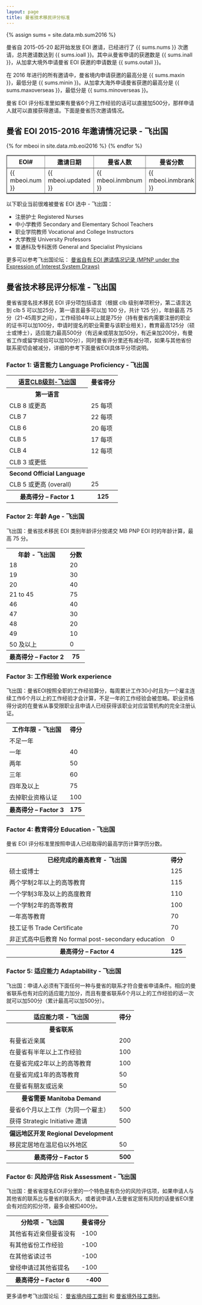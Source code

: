 ```yaml
---
layout: page
title: 曼省技术移民评分标准
---
```


<!-- select max(num) nums,sum(inmbnum)+sum(overseasnum) ioall, sum(inmbnum) inall, sum(overseasnum) outall, min(inmbrank) minin, max(inmbrank) maxin,min(overseasrank) minoverseas,max(overseasrank)  maxoverseas from mbeoi -->

{% assign sums = site.data.mb.sum2016 %}

曼省自 2015-05-20 起开始发放 EOI 邀请，已经进行了 {{ sums.nums }} 次邀请，总共邀请数达到 {{ sums.ioall }}。其中从曼省申请的获邀数是 {{ sums.inall }}，从加拿大境外申请曼省 EOI 获邀的申请数是 {{ sums.outall }}。

在 2016 年进行的所有邀请中，曼省境内申请获邀的最高分是 {{ sums.maxin }}，最低分是 {{ sums.minin }}。从加拿大海外申请曼省获邀的最高分是 {{ sums.maxoverseas }}，最低分是 {{ sums.minoverseas }}。

曼省 EOI 评分标准里如果有曼省6个月工作经验的话可以直接加500分，那样申请人就可以直接获得邀请。下面是曼省历次邀请情况。

## 曼省 EOI 2015-2016 年邀请情况记录 - 飞出国

<!-- num,updated,inmbnum,inmbrank,overseasnum,overseasrank -->
<table border = "1" cellpadding="1" cellspacing="0">
  <tr>
    <th>EOI#</th>
    <th>邀请日期</th>
    <th>曼省人数</th>
    <th>曼省分数</th>
    <th>境外人数</th>
    <th>境外分数</th>
  </tr>
{% for mbeoi in site.data.mb.eoi2016 %}
<tr>
<td> {{ mbeoi.num }} </td>
<td> {{ mbeoi.updated }} </td>
<td> {{ mbeoi.inmbnum }} </td>
<td> {{ mbeoi.inmbrank }} </td>
<td> {{ mbeoi.overseasnum }} </td>
<td> {{ mbeoi.overseasrank }} </td>
</tr>
{% endfor %}
</table>

以下职业当前很难被曼省 EOI 选中 - 飞出国：

- 注册护士 Registered Nurses
- 中小学教师 Secondary and Elementary School Teachers
- 职业学院教师 Vocational and College Instructors
- 大学教授 University Professors
- 普通科及专科医师 General and Specialist Physicians

更多可以参考飞出国论坛： [曼省自有 EOI 邀请情况记录 (MPNP under the Expression of Interest System Draws)](http://bbs.fcgvisa.com/t/eoi-mpnp-under-the-expression-of-interest-system-draws/3723)

## 曼省技术移民评分标准 - 飞出国

曼省省提名技术移民 EOI 评分项包括语言（根据 clb 级别单项积分，第二语言达到 clb 5 可以加25分，第一语言最多可以加 100 分，共计 125 分），年龄最高 75 分（21-45周岁之间），工作经验4年以上就是75分（持有曼省内需要注册的职业的证书可以加100分，申请时提名的职业需要与该职业相关），教育最高125分（硕士或博士），适应能力最高500分（有远亲或朋友加50分，有近亲加200分，有曼省工作或留学经验可以加100分），同时曼省评分里还有减分项，如果与其他省份联系密切会被减分，详细的参考下面曼省EOI具体平分项说明。

### Factor 1: 语言能力 Language Proficiency - 飞出国

<!-- > Points are based on individual Canadian Language Benchmark (CLB) band scores for Reading Writing, Listening and Speaking. Points awarded based on official test results provided. Those candidates who do not submit valid results of an approved language test do not receive points in this category. To be considered valid, your test must have been taken no more than two years prior to the date you submit your MPNP Online application. Points for the second official language are also based on evidence in form of official test results indicating the candidate scores at least at CLB 5 overall. -->

<table>
<tbody>
<tr>
<th><a href="http://bbs.fcgvisa.com/t/canadian-language-benchmarks-clb/2995/3" target="_blank">语言CLB级别-飞出国</a></th>
<th>曼省得分</th>
</tr>
<tr>
<th>第一语言</th>
</tr>
<tr>
<td>CLB 8 或更高</td>
<td>25 每项</td>
</tr>
<tr>
<td>CLB 7</td>
<td>22 每项</td>
</tr>
<tr>
<td>CLB 6</td>
<td>20 每项</td>
</tr>
<tr>
<td>CLB 5</td>
<td>17 每项</td>
</tr>
<tr>
<td>CLB 4</td>
<td>12 每项</td>
</tr>
<tr>
<td>CLB 3 或更低</td>
</tr>
<tr>
<th>Second Official Language</th>
</tr>
<tr>
<td>CLB 5 或更高 (overall)</td>
<td>25</td>
</tr>
<tr>
<th>最高得分 – Factor 1</th>
<th>125</th>
</tr>
</tbody>
</table>

### Factor 2: 年龄 Age - 飞出国

飞出国：曼省技术移民 EOI 类别年龄评分按递交 MB PNP EOI 时的年龄计算，最高 75 分。

<!-- > Points are based on your age at the time your Expression of Interest is submitted to the MPNP. -->

<table>
<tbody>
<tr>
<th>年龄 - 飞出国</th>
<th>分数</th>
</tr>
<tr>
<td>18</td>
<td>20</td>
</tr>
<tr>
<td>19</td>
<td>30</td>
</tr>
<tr>
<td>20</td>
<td>40</td>
</tr>
<tr>
<td>21 to 45</td>
<td>75</td>
</tr>
<tr>
<td>46</td>
<td>40</td>
</tr>
<tr>
<td>47</td>
<td>30</td>
</tr>
<tr>
<td>48</td>
<td>20</td>
</tr>
<tr>
<td>49</td>
<td>10</td>
</tr>
<tr>
<td>50 及以上</td>
<td>0</td>
</tr>
<tr>
<th>最高得分 – Factor 2</th>
<th>75</th>
</tr>
</tbody>
</table>

### Factor 3: 工作经验 Work experience

飞出国：曼省EOI按照全职的工作经验算分，每周累计工作30小时且为一个雇主连续工作6个月以上的工作经验才会计算，不足一年的工作经验会被忽略。职业资格得分说的在曼省从事受限职业且申请人已经获得该职业对应监管机构的完全注册认证。

<!-- > Points are calculated based on your years of full-time work experience. Your employment is considered full-time if you are working for 30 hours or more each week for the same employer.Only full-time jobs of six months or longer should be included. You should ONLY count full years of work experience you have already completed. Do not round up your work experience (Ex.: If you have gained 7 months of work experience, you would have to answer less than 1).

> **Additional points for licensing are ONLY awarded to those candidates who are working in professions or trades that require licensing in Manitoba and have completed ALL necessary steps to be able to seek employment in Manitoba. Evidence of this is required at the time an application is submitted to the MPNP.** -->

<table>
<tbody>
<tr>
<th>工作年限 - 飞出国</th>
<th>得分</th>
</tr>
<tr>
<td>不足一年</td>
</tr>
<tr>
<td>一年</td>
<td>40</td>
</tr>
<tr>
<td>两年</td>
<td>50</td>
<tr>
</tr>
<td>三年</td>
<td>60</td>
</tr>
<tr>
<td>四年及以上</td>
<td>75</td>
</tr>
<tr>
<td>去掉职业资格认证</td>
<td>100</td>
</tr>
<tr>
<th>最高得分 – Factor 3</th>
<th>175</th>
</tr>
</tbody>
</table>

### Factor 4: 教育得分 Education - 飞出国

曼省 EOI 评分标准里按照申请人已经取得的最高学历计算学历分数。

<!-- > Points are calculated based on the highest level of education you completed at a recognized education institution. A completed program is one for which you have met all requirements and received a certificate, diploma or degree. -->

<table>
<tbody>
<tr>
<th>已经完成的最高教育 - 飞出国</th>
<th>得分</th>
</tr>
<tr>
<td>硕士或博士</td>
<td>125</td>
</tr>
<tr>
<td>两个学制2年以上的高等教育</td>
<td>115</td>
</tr>
<tr>
<td>一个学制3年及以上的高度教育</td>
<td>110</td>
</tr>
<tr>
<td>一个学制2年的高等教育</td>
<td>100</td>
</tr>
<tr>
<td>一年高等教育</td>
<td>70</td>
</tr>
<tr>
<td>技工证书 Trade Certificate</td>
<td>70</td>
</tr>
<tr>
<td>非正式高中后教育 No formal post-secondary education</td>
<td>0</td>
</tr>
<tr>
<th>最高得分 – Factor 4</th>
<th>125</th>
</tr>
</tbody>
</table>

### Factor 5: 适应能力 Adaptability - 飞出国

飞出国：申请人必须有下面任何一种与曼省的联系才符合曼省申请条件。相应的曼省联系也有对应的适应能力加分，而且有曼省联系6个月以上的工作经验的话一次就可以加500分（累计最高可以加500分）。

<!-- > Adaptability points are calculated based on the type of connection you have to Manitoba. All candidates must have at least one type of connection to our province (Regional Development is considered a supplemental connection factor; points can only be awarded in combination with a Manitoba connection). You cannot be awarded points for more than one connection factor, you will only be scored based on your connection which gives you the highest score. Supplemental points for Regional Development cannot be awarded to candidates whose connection to Manitoba is based on Manitoba Demand. All candidates indicating that they plan to settle outside of Winnipeg MUST at the time of application satisfactorily demonstrate that they have a convincing connection to a region outside of the capital city indicating a strong likelihood that they will make a long-term economic contribution to that region. -->

<table>
<tbody>
<tr>
<th>适应能力项 - 飞出国</th>
<th>得分</th>
</tr>
<tr>
<th>曼省联系</th>
</tr>
<tr>
<td>有曼省近亲属</td>
<td>200</td>
</tr>
<tr>
<td>在曼省有半年以上工作经验</td>
<td>100</td>
</tr>
<tr>
<td>在曼省完成2年以上的高等教育</td>
<td>100</td>
</tr>
<tr>
<td>在曼省完成1年的高等教育</td>
<td>50</td>
</tr>
<tr>
<td>在曼省有朋友或远亲</td>
<td>50</td>
</tr>
<tr>
<th>曼省需要 Manitoba Demand</th>
</tr>
<tr>
<td>曼省6个月以上工作（为同一个雇主）</td>
<td>500</td>
</tr>
<tr>
<td>获得 Strategic Initiative 邀请</td>
<td>500</td>
</tr>
<tr>
<th>偏远地区开发 Regional Development</th>
</tr>
<tr>
<td>移民定居地在温尼伯以外地区</td>
<td>50</td>
</tr>
<tr>
<th>最高得分 – Factor 5</th>
<th>500</th>
</tr>
</tbody>
</table>

### Factor 6: 风险评估 Risk Assessment - 飞出国

飞出国：曼省省提名EOI评分里的一个特色是有负分的风险评估项，如果申请人与其他省的联系比与曼省的联系大，或者说申请人去曼省定居有风险的话曼省EOI里会有对应的扣分项，最多会被扣400分。

<!-- > **Points are calculated based on any connections you or your spouse, if applicable, may have to other parts of Canada.** -->

<table>
<tbody>
<tr>
<th>分险项 - 飞出国</th>
<th>曼省得分</th>
</tr>
<tr>
<td>其他省有近亲但曼省没有</td>
<td>-100</td>
</tr>
<tr>
<td>有其他省份工作经验</td>
<td>-100</td>
</tr>
<tr>
<td>在其他省读过书</td>
<td>-100</td>
</tr>
<tr>
<td>曾经申请过其他省提名</td>
<td>-100</td>
</tr>
<tr>
<th>最高得分 – Factor 6</th>
<th>-400</th>
</tr>
</tbody>
</table>

更多请参考飞出国论坛： [曼省境内技工类别][1] 和 [曼省境外技工类别][2]。

  [1]: http://bbs.fcgvisa.com/t/swm-eligibility-mpnp-skilled-workers-in-manitoba/3684
  [2]: http://bbs.fcgvisa.com/t/swo-eligibility-mpnp-skilled-workers-overseas/3698
